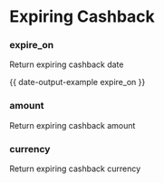 # Expiring Cashback

### expire\_on

Return expiring cashback date

{{ date-output-example expire_on }}

### amount

Return expiring cashback amount

### currency

Return expiring cashback currency